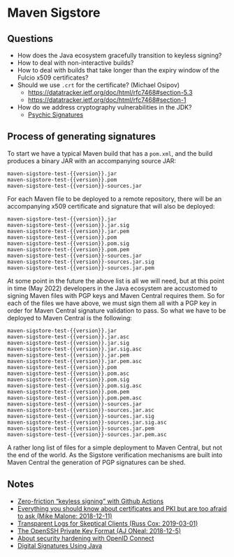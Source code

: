 # Maven Sigstore

## Questions

- How does the Java ecosystem gracefully transition to keyless signing?
- How to deal with non-interactive builds?
- How to deal with builds that take longer than the expiry window of the Fulcio x509 certificates?
- Should we use `.crt` for the certificate? (Michael Osipov)
  - https://datatracker.ietf.org/doc/html/rfc7468#section-5.3
  - https://datatracker.ietf.org/doc/html/rfc7468#section-1
- How do we address cryptography vulnerabilities in the JDK? 
  - [Psychic Signatures](https://neilmadden.blog/2022/04/19/psychic-signatures-in-java) 

## Process of generating signatures

To start we have a typical Maven build that has a `pom.xml`, and the build produces a binary JAR with an accompanying source JAR:

```
maven-sigstore-test-{{version}}.jar
maven-sigstore-test-{{version}}.pom
maven-sigstore-test-{{version}}-sources.jar
```

For each Maven file to be deployed to a remote repository, there will be an accompanying x509 certificate and signature that will also be deployed: 

```
maven-sigstore-test-{{version}}.jar
maven-sigstore-test-{{version}}.jar.sig
maven-sigstore-test-{{version}}.jar.pem
maven-sigstore-test-{{version}}.pom
maven-sigstore-test-{{version}}.pom.sig
maven-sigstore-test-{{version}}.pom.pem
maven-sigstore-test-{{version}}-sources.jar
maven-sigstore-test-{{version}}-sources.jar.sig
maven-sigstore-test-{{version}}-sources.jar.pem
```

At some point in the future the above list is all we will need, but at this point in time (May 2022) developers in the Java ecosystem are accustomed to signing Maven files with PGP keys and Maven Central requires them. So for each of the files we have above, we must sign them all with a PGP key in order for Maven Central signature validation to pass. So what we have to be deployed to Maven Central is the following:

```
maven-sigstore-test-{{version}}.jar
maven-sigstore-test-{{version}}.jar.asc
maven-sigstore-test-{{version}}.jar.sig
maven-sigstore-test-{{version}}.jar.sig.asc
maven-sigstore-test-{{version}}.jar.pem
maven-sigstore-test-{{version}}.jar.pem.asc
maven-sigstore-test-{{version}}.pom
maven-sigstore-test-{{version}}.pom.asc
maven-sigstore-test-{{version}}.pom.sig
maven-sigstore-test-{{version}}.pom.sig.asc
maven-sigstore-test-{{version}}.pom.pem
maven-sigstore-test-{{version}}.pom.pem.asc
maven-sigstore-test-{{version}}-sources.jar
maven-sigstore-test-{{version}}-sources.jar.asc
maven-sigstore-test-{{version}}-sources.jar.sig
maven-sigstore-test-{{version}}-sources.jar.sig.asc
maven-sigstore-test-{{version}}-sources.jar.pem
maven-sigstore-test-{{version}}-sources.jar.pem.asc
```

A rather long list of files for a simple deployment to Maven Central, but not the end of the world. As the Sigstore verification mechanisms are built into Maven Central the generation of PGP signatures can be shed.

## Notes

- [Zero-friction “keyless signing” with Github Actions](https://blog.chainguard.dev/zero-friction-keyless-signing-with-github-actions/)
- [Everything you should know about certificates and PKI but are too afraid to ask (Mike Malone: 2018-12-11)](https://smallstep.com/blog/everything-pki/)
- [Transparent Logs for Skeptical Clients (Russ Cox: 2019-03-01)](https://research.swtch.com/tlog)
- [The OpenSSH Private Key Format (AJ ONeal: 2018-12-5)](https://coolaj86.com/articles/the-openssh-private-key-format/)
- [About security hardening with OpenID Connect](https://docs.github.com/en/actions/deployment/security-hardening-your-deployments/about-security-hardening-with-openid-connect)
- [Digital Signatures Using Java](https://www.veracode.com/blog/research/digital-signatures-using-java)
